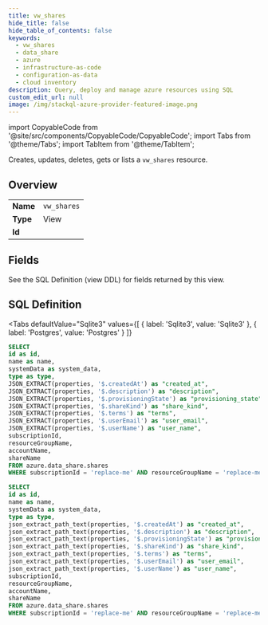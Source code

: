 ```yaml
--- 
title: vw_shares
hide_title: false
hide_table_of_contents: false
keywords:
  - vw_shares
  - data_share
  - azure
  - infrastructure-as-code
  - configuration-as-data
  - cloud inventory
description: Query, deploy and manage azure resources using SQL
custom_edit_url: null
image: /img/stackql-azure-provider-featured-image.png
---
```


import CopyableCode from '@site/src/components/CopyableCode/CopyableCode';
import Tabs from '@theme/Tabs';
import TabItem from '@theme/TabItem';

Creates, updates, deletes, gets or lists a <code>vw_shares</code> resource.

## Overview
<table><tbody>
<tr><td><b>Name</b></td><td><code>vw_shares</code></td></tr>
<tr><td><b>Type</b></td><td>View</td></tr>
<tr><td><b>Id</b></td><td><CopyableCode code="azure.data_share.vw_shares" /></td></tr>
</tbody></table>

## Fields

See the SQL Definition (view DDL) for fields returned by this view.

## SQL Definition

<Tabs
defaultValue="Sqlite3"
values={[
{ label: 'Sqlite3', value: 'Sqlite3' },
{ label: 'Postgres', value: 'Postgres' }
]}
>
<TabItem value="Sqlite3">

```sql
SELECT
id as id,
name as name,
systemData as system_data,
type as type,
JSON_EXTRACT(properties, '$.createdAt') as "created_at",
JSON_EXTRACT(properties, '$.description') as "description",
JSON_EXTRACT(properties, '$.provisioningState') as "provisioning_state",
JSON_EXTRACT(properties, '$.shareKind') as "share_kind",
JSON_EXTRACT(properties, '$.terms') as "terms",
JSON_EXTRACT(properties, '$.userEmail') as "user_email",
JSON_EXTRACT(properties, '$.userName') as "user_name",
subscriptionId,
resourceGroupName,
accountName,
shareName
FROM azure.data_share.shares
WHERE subscriptionId = 'replace-me' AND resourceGroupName = 'replace-me' AND accountName = 'replace-me';
```

</TabItem>
<TabItem value="Postgres">

```sql
SELECT
id as id,
name as name,
systemData as system_data,
type as type,
json_extract_path_text(properties, '$.createdAt') as "created_at",
json_extract_path_text(properties, '$.description') as "description",
json_extract_path_text(properties, '$.provisioningState') as "provisioning_state",
json_extract_path_text(properties, '$.shareKind') as "share_kind",
json_extract_path_text(properties, '$.terms') as "terms",
json_extract_path_text(properties, '$.userEmail') as "user_email",
json_extract_path_text(properties, '$.userName') as "user_name",
subscriptionId,
resourceGroupName,
accountName,
shareName
FROM azure.data_share.shares
WHERE subscriptionId = 'replace-me' AND resourceGroupName = 'replace-me' AND accountName = 'replace-me';
```

</TabItem>
</Tabs>

